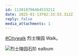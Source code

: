 ```yaml
---
id: 113818706464533212
date: 2025-01-13T02:33:53.312Z
reply: false
media_attachments: 1
---
```


[#Citywalk](https://e5n.cc/tags/Citywalk) 烈士陵园 Walk。

![烈士陵园石阶
ealbum](https://files.e5n.cc/media_attachments/files/113/818/702/300/745/863/original/c8bec619ae5703cb.jpg)
